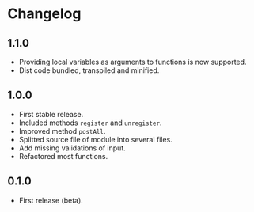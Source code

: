 # Changelog

## **1.1.0**

* Providing local variables as arguments to functions is now supported.
* Dist code bundled, transpiled and minified.

## **1.0.0**

* First stable release.
* Included methods `register` and `unregister`.
* Improved method `postAll`.
* Splitted source file of module into several files.
* Add missing validations of input.
* Refactored most functions.

## **0.1.0**

* First release (beta).